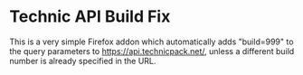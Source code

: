 # Technic API Build Fix

This is a very simple Firefox addon which automatically adds "build=999" to the query parameters to <https://api.technicpack.net/>, unless a different build number is already specified in the URL.
